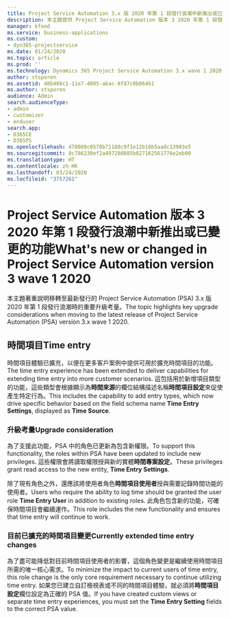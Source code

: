 ```yaml
---
title: Project Service Automation 3.x 版 2020 年第 1 段發行浪潮中新推出或已變更的功能
description: 本主題提供 Project Service Automation 版本 3 2020 年第 1 段發行浪潮中新推出或已變更功能的相關資訊。
manager: kfend
ms.service: business-applications
ms.custom:
- dyn365-projectservice
ms.date: 01/24/2020
ms.topic: article
ms.prod: ''
ms.technology: Dynamics 365 Project Service Automation 3.x wave 1 2020
author: stsporen
ms.assetid: 48b408c1-11e7-4005-abac-8fd7c0b064b1
ms.author: stsporen
audience: Admin
search.audienceType:
- admin
- customizer
- enduser
search.app:
- D365CE
- D365PS
ms.openlocfilehash: 478080c0570b71188c9f1e12b18b5aadc13903e5
ms.sourcegitcommit: 8c786230ef2a497280885b827162561776e2eb00
ms.translationtype: HT
ms.contentlocale: zh-HK
ms.lasthandoff: 03/24/2020
ms.locfileid: "3757261"
---
```

# <a name="whats-new-or-changed-in-project-service-automation-version-3-wave-1-2020"></a><span data-ttu-id="f5587-103">Project Service Automation 版本 3 2020 年第 1 段發行浪潮中新推出或已變更的功能</span><span class="sxs-lookup"><span data-stu-id="f5587-103">What's new or changed in Project Service Automation version 3 wave 1 2020</span></span>
<span data-ttu-id="f5587-104">本主題著重說明移轉至最新發行的 Project Service Automation (PSA) 3.x 版 2020 年第 1 段發行浪潮時的重要升級考量。</span><span class="sxs-lookup"><span data-stu-id="f5587-104">The topic highlights key upgrade considerations when moving to the latest release of Project Service Automation (PSA) version 3.x wave 1 2020.</span></span>

## <a name="time-entry"></a><span data-ttu-id="f5587-105">時間項目</span><span class="sxs-lookup"><span data-stu-id="f5587-105">Time entry</span></span>
<span data-ttu-id="f5587-106">時間項目體驗已擴充，以便在更多客戶案例中提供可用於擴充時間項目的功能。</span><span class="sxs-lookup"><span data-stu-id="f5587-106">The time entry experience has been extended to deliver capabilities for extending time entry into more customer scenarios.</span></span> <span data-ttu-id="f5587-107">這包括用於新增項目類型的功能，這些類型會根據顯示為**時間來源**的欄位結構描述名稱**時間項目設定**來促使產生特定行為。</span><span class="sxs-lookup"><span data-stu-id="f5587-107">This includes the capability to add entry types, which now drive specific behavior based on the field schema name **Time Entry Settings**, displayed as **Time Source**.</span></span>

### <a name="upgrade-consideration"></a><span data-ttu-id="f5587-108">升級考量</span><span class="sxs-lookup"><span data-stu-id="f5587-108">Upgrade consideration</span></span>
<span data-ttu-id="f5587-109">為了支援此功能，PSA 中的角色已更新為包含新權限。</span><span class="sxs-lookup"><span data-stu-id="f5587-109">To support this functionality, the roles within PSA have been updated to include new privileges.</span></span> <span data-ttu-id="f5587-110">這些權限會將讀取權限授與新的實體**時間專案設定**。</span><span class="sxs-lookup"><span data-stu-id="f5587-110">These privileges grant read access to the new entity, **Time Entry Settings**.</span></span>

<span data-ttu-id="f5587-111">除了現有角色之外，還應該將使用者角色**時間項目使用者**授與需要記錄時間功能的使用者。</span><span class="sxs-lookup"><span data-stu-id="f5587-111">Users who require the ability to log time should be granted the user role **Time Entry User** in addition to existing roles.</span></span> <span data-ttu-id="f5587-112">此角色包含新的功能，可確保時間項目會繼續運作。</span><span class="sxs-lookup"><span data-stu-id="f5587-112">This role includes the new functionality and ensures that time entry will continue to work.</span></span>

### <a name="currently-extended-time-entry-changes"></a><span data-ttu-id="f5587-113">目前已擴充的時間項目變更</span><span class="sxs-lookup"><span data-stu-id="f5587-113">Currently extended time entry changes</span></span>
<span data-ttu-id="f5587-114">為了盡可能降低對目前時間項目使用者的影響，這個角色變更是繼續使用時間項目所需的唯一核心需求。</span><span class="sxs-lookup"><span data-stu-id="f5587-114">To minimize the impact to current users of time entry, this role change is the only core requirement necessary to continue utilizing time entry.</span></span> <span data-ttu-id="f5587-115">如果您已建立自訂檢視表或不同的時間項目體驗，就必須將**時間項目設定**欄位設定為正確的 PSA 值。</span><span class="sxs-lookup"><span data-stu-id="f5587-115">If you have created custom views or separate time entry experiences, you must set the **Time Entry Setting** fields to the correct PSA value.</span></span>
